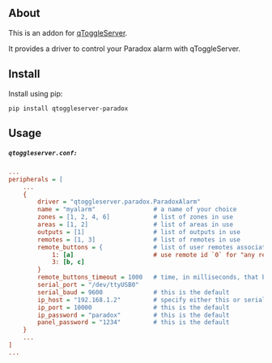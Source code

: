 ## About

This is an addon for [qToggleServer](https://github.com/qtoggle/qtoggleserver).

It provides a driver to control your Paradox alarm with qToggleServer.


## Install

Install using pip:

    pip install qtoggleserver-paradox


## Usage

##### `qtoggleserver.conf:`
``` ini
...
peripherals = [
    ...
    {
        driver = "qtoggleserver.paradox.ParadoxAlarm"
        name = "myalarm"                # a name of your choice
        zones = [1, 2, 4, 6]            # list of zones in use
        areas = [1, 2]                  # list of areas in use
        outputs = [1]                   # list of outputs in use
        remotes = [1, 3]                # list of remotes in use
        remote_buttons = {              # list of user remotes associated with buttons
            1: [a]                      # use remote id `0` for "any remote"
            3: [b, c]
        }
        remote_buttons_timeout = 1000   # time, in milliseconds, that button ports stay `true` after pressed
        serial_port = "/dev/ttyUSB0"
        serial_baud = 9600              # this is the default
        ip_host = "192.168.1.2"         # specify either this or serial_port, not both
        ip_port = 10000                 # this is the default
        ip_password = "paradox"         # this is the default 
        panel_password = "1234"         # this is the default
    }
    ...
]
...
```
